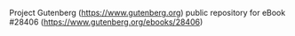 Project Gutenberg (https://www.gutenberg.org) public repository for eBook #28406 (https://www.gutenberg.org/ebooks/28406)
